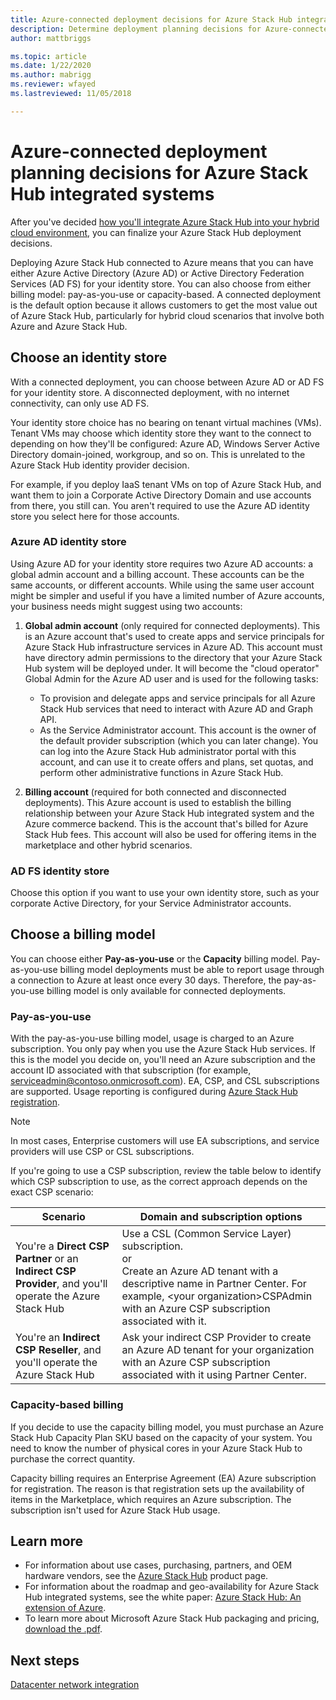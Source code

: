 ```yaml
---
title: Azure-connected deployment decisions for Azure Stack Hub integrated systems | Microsoft Docs
description: Determine deployment planning decisions for Azure-connected deployments of Azure Stack Hub integrated systems, including billing and identity.
author: mattbriggs

ms.topic: article
ms.date: 1/22/2020
ms.author: mabrigg
ms.reviewer: wfayed
ms.lastreviewed: 11/05/2018

---
```

# Azure-connected deployment planning decisions for Azure Stack Hub integrated systems
After you've decided [how you'll integrate Azure Stack Hub into your hybrid cloud environment](azure-stack-connection-models.md), you can finalize your Azure Stack Hub deployment decisions.

Deploying Azure Stack Hub connected to Azure means that you can have either Azure Active Directory (Azure AD) or Active Directory Federation Services (AD FS) for your identity store. You can also choose from either billing model: pay-as-you-use or capacity-based. A connected deployment is the default option because it allows customers to get the most value out of Azure Stack Hub, particularly for hybrid cloud scenarios that involve both Azure and Azure Stack Hub.

## Choose an identity store
With a connected deployment, you can choose between Azure AD or AD FS for your identity store. A disconnected deployment, with no internet connectivity, can only use AD FS.

Your identity store choice has no bearing on tenant virtual machines (VMs). Tenant VMs may choose which identity store they want to the connect to depending on how they'll be configured: Azure AD, Windows Server Active Directory domain-joined, workgroup, and so on. This is unrelated to the Azure Stack Hub identity provider decision.

For example, if you deploy IaaS tenant VMs on top of Azure Stack Hub, and want them to join a Corporate Active Directory Domain and use accounts from there, you still can. You aren't required to use the Azure AD identity store you select here for those accounts.

### Azure AD identity store
Using Azure AD for your identity store requires two Azure AD accounts: a global admin account and a billing account. These accounts can be the same accounts, or different accounts. While using the same user account might be simpler and useful if you have a limited number of Azure accounts, your business needs might suggest using two accounts:

1. **Global admin account** (only required for connected deployments). This is an Azure account that's used to create apps and service principals for Azure Stack Hub infrastructure services in Azure AD. This account must have directory admin permissions to the directory that your Azure Stack Hub system will be deployed under. It will become the "cloud operator" Global Admin for the Azure AD user and is used for the following tasks:

    - To provision and delegate apps and service principals for all Azure Stack Hub services that need to interact with Azure AD and Graph API.
    - As the Service Administrator account. This account is the owner of the default provider subscription (which you can later change). You can log into the Azure Stack Hub administrator portal with this account, and can use it to create offers and plans, set quotas, and perform other administrative functions in Azure Stack Hub.

2. **Billing account** (required for both connected and disconnected deployments). This Azure account is used to establish the billing relationship between your Azure Stack Hub integrated system and the Azure commerce backend. This is the account that's billed for Azure Stack Hub fees. This account will also be used for offering items in the marketplace and other hybrid scenarios.

### AD FS identity store
Choose this option if you want to use your own identity store, such as your corporate Active Directory, for your Service Administrator accounts.  

## Choose a billing model
You can choose either **Pay-as-you-use** or the **Capacity** billing model. Pay-as-you-use billing model deployments must be able to report usage through a connection to Azure at least once every 30 days. Therefore, the pay-as-you-use billing model is only available for connected deployments.  

### Pay-as-you-use
With the pay-as-you-use billing model, usage is charged to an Azure subscription. You only pay when you use the Azure Stack Hub services. If this is the model you decide on, you'll need an Azure subscription and the account ID associated with that subscription (for example, serviceadmin@contoso.onmicrosoft.com). EA, CSP, and CSL subscriptions are supported. Usage reporting is configured during [Azure Stack Hub registration](azure-stack-registration.md).

> [!NOTE]
> In most cases, Enterprise customers will use EA subscriptions, and service providers will use CSP or CSL subscriptions.

If you're going to use a CSP subscription, review the table below to identify which CSP subscription to use, as the correct approach depends on the exact CSP scenario:

|Scenario|Domain and subscription options|
|-----|-----|
|You're a **Direct CSP Partner** or an **Indirect CSP Provider**, and you'll operate the Azure Stack Hub|Use a CSL (Common Service Layer) subscription.<br>     or<br>Create an Azure AD tenant with a descriptive name in Partner Center. For example, &lt;your organization>CSPAdmin with an Azure CSP subscription associated with it.|
|You're an **Indirect CSP Reseller**, and you'll operate the Azure Stack Hub|Ask your indirect CSP Provider to create an Azure AD tenant for your organization with an Azure CSP subscription associated with it using Partner Center.|

### Capacity-based billing
If you decide to use the capacity billing model, you must purchase an Azure Stack Hub Capacity Plan SKU based on the capacity of your system. You need to know the number of physical cores in your Azure Stack Hub to purchase the correct quantity.

Capacity billing requires an Enterprise Agreement (EA) Azure subscription for registration. The reason is that registration sets up the availability of items in the Marketplace, which requires an Azure subscription. The subscription isn't used for Azure Stack Hub usage.

## Learn more
- For information about use cases, purchasing, partners, and OEM hardware vendors, see the [Azure Stack Hub](https://azure.microsoft.com/overview/azure-stack/) product page.
- For information about the roadmap and geo-availability for Azure Stack Hub integrated systems, see the white paper: [Azure Stack Hub: An extension of Azure](https://azure.microsoft.com/resources/azure-stack-an-extension-of-azure/). 
- To learn more about Microsoft Azure Stack Hub packaging and pricing, [download the .pdf](https://azure.microsoft.com/mediahandler/files/resourcefiles/5bc3f30c-cd57-4513-989e-056325eb95e1/Azure-Stack-packaging-and-pricing-datasheet.pdf). 

## Next steps
[Datacenter network integration](azure-stack-network.md)